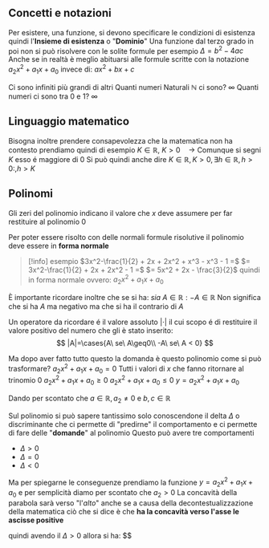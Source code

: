 ## Concetti e notazioni
Per esistere, una funzione, si devono specificare le condizioni di esistenza quindi l'**Insieme di esistenza** o "**Dominio**" 
Una funzione dal terzo grado in poi non si può risolvere con le solite formule per esempio $\Delta= b^2 - 4ac$ 
Anche se in realtà è meglio abituarsi alle formule scritte con la notazione $a_2x^2 + a_1x + a_0$  invece di: $ax^2 + bx + c$

Ci sono infiniti più grandi di altri
Quanti numeri Naturali $ℕ$ ci sono? $\infty$
Quanti numeri ci sono tra $0$ e $1$? $\infty$
## Linguaggio matematico
Bisogna inoltre prendere consapevolezza che la matematica non ha contesto prendiamo quindi di esempio
$K \in ℝ,\ K > 0 \quad \rightarrow$ Comunque si segni $K$ esso é maggiore di 0
Si può quindi anche dire
$K\in ℝ, K>0, \exists h \in ℝ , h>0:, h > K$

## Polinomi
Gli zeri del polinomio indicano il valore che $x$ deve assumere per far restituire al polinomio $0$

Per poter essere risolto con delle normali formule risolutive il polinomio deve essere in **forma normale**
 > [!info] esempio
 > $3x^2-\frac{1}{2} + 2x + 2x^2 + x^3 - x^3 - 1 =$
 > $= 3x^2-\frac{1}{2} + 2x + 2x^2 - 1 =$
 > $= 5x^2 + 2x - \frac{3}{2}$ quindi in forma normale ovvero: $a_2x^2 + a_1x + a_0$
 
È importante ricordare inoltre che se si ha:
$sia\ A\in ℝ:-A\in ℝ$ 
Non significa che si ha $A$ ma negativo ma che si ha il contrario di $A$ 

Un operatore da ricordare é il valore assoluto $|\cdot|$ il cui scopo é di restituire il valore positivo del numero che gli è stato inserito:
$$
|A|=\cases{A\ se\ A\geq0\\ -A\ se\ A < 0}
$$

Ma dopo aver fatto tutto questo la domanda è questo polinomio come si può trasformare?
$a_2x^2 + a_1x + a_0 = 0$ Tutti i valori di $x$ che fanno ritornare al trinomio $0$
$a_2x^2 + a_1x + a_0 \geq 0$
$a_2x^2 + a_1x + a_0 \leq 0$
$y = a_2x^2 + a_1x + a_0$

Dando per scontato che $a\in ℝ,a_2 \neq 0$ e $b, c \in ℝ$ 

Sul polinomio si può sapere tantissimo solo conoscendone il delta $\Delta$ o discriminante che ci permette di "predirne" il comportamento e ci permette di fare delle "**domande**" al polinomio
Questo può avere tre comportamenti
- $\Delta>0$
- $\Delta = 0$
- $\Delta < 0$

Ma per spiegarne le conseguenze prendiamo la funzione $y = a_2x^2 + a_1x + a_0$ e per semplicità diamo per scontato che $a_2 > 0$
La concavità della parabola sarà verso "l'*alto*" anche se a causa della decontestualizzazione della matematica ciò che si dice è che **ha la concavità verso l'asse le ascisse positive**

quindi avendo il $\Delta > 0$ allora si ha:
$$